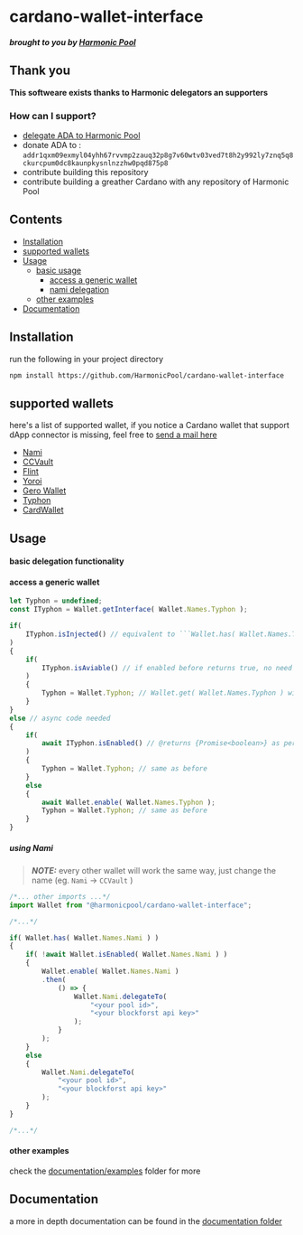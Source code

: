 # cardano-wallet-interface
##### brought to you by [Harmonic Pool](https://harmonicpool.on.fleek.co/)

## Thank you

**This softweare exists thanks to Harmonic delegators an supporters**

### How can I support?

- [delegate ADA to Harmonic Pool](https://harmonicpool.on.fleek.co/delegate/)
- donate ADA to : ```addr1qxm09exmyl04yhh67rvvmp2zauq32p8g7v60wtv03ved7t8h2y992ly7znq5q8ckurcpum0dc8kaunpkysnlnzzhw0pqd875p8```
- contribute building this repository
- contribute building a greather Cardano with any repository of Harmonic Pool

## Contents
- [Installation](#Installation)
- [supported wallets](#supported)
- [Usage](#Usage)
    - [basic usage](#basic_delegation)
        - [access a generic wallet](#acces_wallet)
        - [nami delegation](#delegate_using_nami)
    - [other examples](#oth_examples)
- [Documentation](#docs_link)

## Installation

run the following in your project directory

```bash
npm install https://github.com/HarmonicPool/cardano-wallet-interface
```

<a name="basic_delegation">
</a>
<h2>supported wallets</h2>

here's a list of supported wallet, if you notice a Cardano wallet that support dApp connector is missing, feel free to [send a mail here](mailto:harmonic.pool@protonmail.com)

- [Nami](https://namiwallet.io/)
- [CCVault](https://ccvault.io/)
- [Flint](https://flint-wallet.com/)
- [Yoroi](https://yoroi-wallet.com/#/)
- [Gero Wallet](https://www.gerowallet.io/)
- [Typhon](https://typhonwallet.io/#/)
- [CardWallet](https://cardwallet.fi/)

## Usage

<a name="basic_delegation">
</a>
<h4>basic delegation functionality</h4>


<a name="acces_wallet">
</a>
<h4>access a generic wallet</h4>

```js
let Typhon = undefined;
const ITyphon = Wallet.getInterface( Wallet.Names.Typhon );

if( 
    ITyphon.isInjected() // equivalent to ```Wallet.has( Wallet.Names.Typhon )```
)
{
    if(
        ITyphon.isAviable() // if enabled before returns true, no need to perform async calls
    )
    {
        Typhon = Wallet.Typhon; // Wallet.get( Wallet.Names.Typhon ) will do the same
    }
}
else // async code needed
{
    if(
        await ITyphon.isEnabled() // @returns {Promise<boolean>} as per CIP0030 definition
    )
    {
        Typhon = Wallet.Typhon; // same as before
    }
    else
    {
        await Wallet.enable( Wallet.Names.Typhon );
        Typhon = Wallet.Typhon; // same as before
    }
}
```


<a name="delegate_using_nami">
</a>

##### using Nami

> **_NOTE:_** every other wallet will work the same way, just change the name (eg. ```Nami``` -> ```CCVault``` )

```js
/*... other imports ...*/
import Wallet from "@harmonicpool/cardano-wallet-interface";

/*...*/

if( Wallet.has( Wallet.Names.Nami ) )
{
    if( !await Wallet.isEnabled( Wallet.Names.Nami ) )
    {
        Wallet.enable( Wallet.Names.Nami )
        .then(
            () => {
                Wallet.Nami.delegateTo(
                    "<your pool id>",
                    "<your blockforst api key>"
                );
            }
        );
    }
    else
    {
        Wallet.Nami.delegateTo(
            "<your pool id>",
            "<your blockforst api key>"
        );
    }
}

/*...*/
```

<a name="oth_examples">
</a>
<h4>other examples</h4>

check the [documentation/examples](https://github.com/HarmonicPool/cardano-wallet-interface/tree/main/documentation/examples) folder for more

<a name="docs_link">
</a>
<h2>Documentation</h2>

a more in depth documentation can be found in the [documentation folder](https://github.com/HarmonicPool/cardano-wallet-interface/tree/main/documentation)
